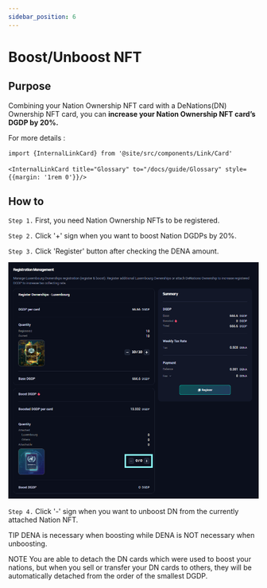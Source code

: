 ```yaml
---
sidebar_position: 6
---
```



# Boost/Unboost NFT

## Purpose

Combining your Nation Ownership NFT card with a DeNations(DN) Ownership NFT card, you can **increase your Nation Ownership NFT card’s DGDP by 20%.**

For more details :

```mdx-code-block
import {InternalLinkCard} from '@site/src/components/Link/Card'

<InternalLinkCard title="Glossary" to="/docs/guide/Glossary" style={{margin: '1rem 0'}}/>
``` 


## How to

`Step 1.` First, you need Nation Ownership NFTs to be registered. 

`Step 2.` Click '+' sign when you want to boost Nation DGDPs by 20%.

`Step 3.` Click 'Register' button after checking the DENA amount. 

![boost.png](./assets/boost-unboost-nft/boost.png)

`Step 4.` Click '-' sign when you want to unboost DN from the currently attached Nation NFT.

TIP
DENA is necessary when boosting while DENA is NOT necessary when unboosting.

NOTE
You are able to detach the DN cards which were used to boost your nations, but when you sell or transfer your DN cards to others, they will be automatically detached from the order of the smallest DGDP.